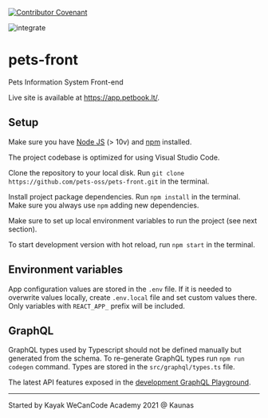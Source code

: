 [![Contributor Covenant](https://img.shields.io/badge/Contributor%20Covenant-v2.0%20adopted-ff69b4.svg)](CODE_OF_CONDUCT.md)

![integrate](https://github.com/pets-oss/pets-front/workflows/integrate/badge.svg)

# pets-front

Pets Information System Front-end

Live site is available at https://app.petbook.lt/.

## Setup

Make sure you have [Node JS](https://nodejs.org/en/download/) (> 10v) and [npm](https://www.npmjs.com/get-npm) installed.

The project codebase is optimized for using Visual Studio Code.

Clone the repository to your local disk. Run `git clone https://github.com/pets-oss/pets-front.git` in the terminal.

Install project package dependencies. Run `npm install` in the terminal. Make sure you always use `npm` adding new dependencies.

Make sure to set up local environment variables to run the project (see next section).

To start development version with hot reload, run `npm start` in the terminal.

## Environment variables

App configuration values are stored in the `.env` file. If it is needed to overwrite values locally, create `.env.local` file and set custom values there. Only variables with `REACT_APP_` prefix will be included.

## GraphQL

GraphQL types used by Typescript should not be defined manually but generated from the schema. To re-generate GraphQL types run `npm run codegen` command. Types are stored in the `src/graphql/types.ts` file.

The latest API features exposed in the [development GraphQL Playground](https://petbook-back-dev.herokuapp.com/graphql).

---

Started by Kayak WeCanCode Academy 2021 @ Kaunas
